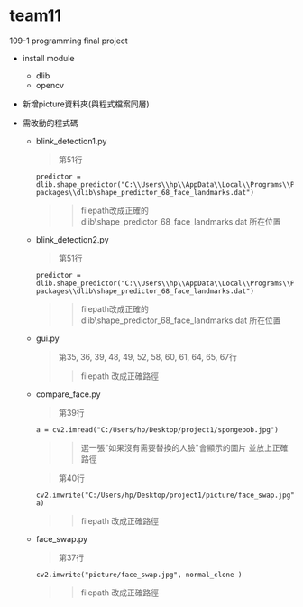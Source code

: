 # team11
109-1 programming final project

* install module
  * dlib
  * opencv

* 新增picture資料夾(與程式檔案同層)

* 需改動的程式碼
  * blink_detection1.py
    > 第51行
    ```
    predictor = dlib.shape_predictor("C:\\Users\\hp\\AppData\\Local\\Programs\\Python\\Python38\\Lib\\site-packages\\dlib\shape_predictor_68_face_landmarks.dat")
    ```
    >> filepath改成正確的 dlib\shape_predictor_68_face_landmarks.dat 所在位置
    
  * blink_detection2.py
    > 第51行
    ```
    predictor = dlib.shape_predictor("C:\\Users\\hp\\AppData\\Local\\Programs\\Python\\Python38\\Lib\\site-packages\\dlib\shape_predictor_68_face_landmarks.dat")
    ```
    >> filepath改成正確的 dlib\shape_predictor_68_face_landmarks.dat 所在位置
    
  * gui.py
    > 第35, 36, 39, 48, 49, 52, 58, 60, 61, 64, 65, 67行
    >> filepath 改成正確路徑
  
  * compare_face.py
    > 第39行
    ```
    a = cv2.imread("C:/Users/hp/Desktop/project1/spongebob.jpg")
    ```
    >> 選一張"如果沒有需要替換的人臉"會顯示的圖片
    >> 並放上正確路徑
    
    > 第40行
    ```
    cv2.imwrite("C:/Users/hp/Desktop/project1/picture/face_swap.jpg", a)        
    ```
    >> filepath 改成正確路徑
  
  * face_swap.py
    > 第37行
    ```
    cv2.imwrite("picture/face_swap.jpg", normal_clone )
    ```
    >> filepath 改成正確路徑





